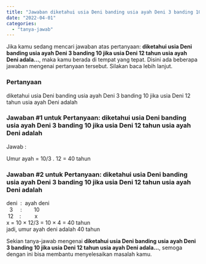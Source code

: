 ```yaml
---
title: "Jawaban diketahui usia Deni banding usia ayah Deni 3 banding 10 jika usia Deni 12 tahun usia ayah Deni adala..."
date: "2022-04-01"
categories: 
  - "tanya-jawab"
---
```


Jika kamu sedang mencari jawaban atas pertanyaan: **diketahui usia Deni banding usia ayah Deni 3 banding 10 jika usia Deni 12 tahun usia ayah Deni adala...**, maka kamu berada di tempat yang tepat. Disini ada beberapa jawaban mengenai pertanyaan tersebut. Silakan baca lebih lanjut.

### Pertanyaan

diketahui usia Deni banding usia ayah Deni 3 banding 10 jika usia Deni 12 tahun usia ayah Deni adalah

### Jawaban #1 untuk Pertanyaan: diketahui usia Deni banding usia ayah Deni 3 banding 10 jika usia Deni 12 tahun usia ayah Deni adalah

Jawab :  
  
Umur ayah = 10/3 . 12 = 40 tahun

### Jawaban #2 untuk Pertanyaan: diketahui usia Deni banding usia ayah Deni 3 banding 10 jika usia Deni 12 tahun usia ayah Deni adalah

deni  :  ayah deni  
  3     :        10  
 12    :         x  
x = 10 × 12/3 = 10 × 4 = 40 tahun  
jadi, umur ayah deni adalah 40 tahun

Sekian tanya-jawab mengenai **diketahui usia Deni banding usia ayah Deni 3 banding 10 jika usia Deni 12 tahun usia ayah Deni adala...**, semoga dengan ini bisa membantu menyelesaikan masalah kamu.

